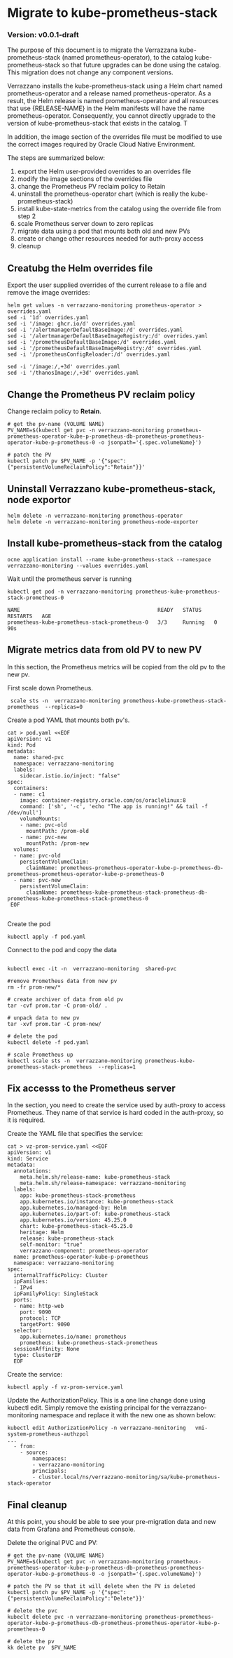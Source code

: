 # Migrate to kube-prometheus-stack

### Version: v0.0.1-draft

The purpose of this document is to migrate the Verrazzana kube-prometheus-stack (named prometheus-operator),
to the catalog kube-prometheus-stack so that future upgrades can be done using the catalog. This migration
does not change any component versions.  

Verrazzano installs the kube-prometheus-stack using a Helm chart named prometheus-operator and a release named
prometheus-operator.  As a result, the Helm release is named prometheus-operator and all resources 
that use {RELEASE-NAME} in the Helm manifests will have the name prometheus-operator. 
Consequently, you cannot directly upgrade to the version of kube-prometheus-stack that exists in the catalog.  T

In addition, the image section of the overrides file must be modified to use the correct images required
by Oracle Cloud Native Environment.

The steps are summarized below:
1. export the Helm user-provided overrides to an overrides file
2. modify the image sections of the overrides file
3. change the Prometheus PV reclaim policy to Retain
5. uninstall the prometheus-operator chart (which is really the kube-prometheus-stack)
6. install kube-state-metrics from the catalog using the override file from step 2 
7. scale Prometheus server down to zero replicas
8. migrate data using a pod that mounts both old and new PVs
9. create or change other resources needed for auth-proxy access
10. cleanup

## Creatubg the Helm overrides file

Export the user supplied overrides of the current release to a file and remove the image overrides:
```text
helm get values -n verrazzano-monitoring prometheus-operator > overrides.yaml
sed -i '1d' overrides.yaml
sed -i '/image: ghcr.io/d' overrides.yaml
sed -i '/alertmanagerDefaultBaseImage:/d' overrides.yaml
sed -i '/alertmanagerDefaultBaseImageRegistry:/d' overrides.yaml
sed -i '/prometheusDefaultBaseImage:/d' overrides.yaml
sed -i '/prometheusDefaultBaseImageRegistry:/d' overrides.yaml
sed -i '/prometheusConfigReloader:/d' overrides.yaml 

sed -i '/image:/,+3d' overrides.yaml
sed -i '/thanosImage:/,+3d' overrides.yaml
```
## Change the Prometheus PV reclaim policy

Change reclaim policy to **Retain**.  
```text
# get the pv-name (VOLUME NAME)
PV_NAME=$(kubectl get pvc -n verrazzano-monitoring prometheus-prometheus-operator-kube-p-prometheus-db-prometheus-prometheus-operator-kube-p-prometheus-0 -o jsonpath='{.spec.volumeName}')
 
# patch the PV 
kubectl patch pv $PV_NAME -p '{"spec":{"persistentVolumeReclaimPolicy":"Retain"}}'
```

## Uninstall Verrazzano kube-prometheus-stack, node exportor
```text
helm delete -n verrazzano-monitoring prometheus-operator  
helm delete -n verrazzano-monitoring prometheus-node-exporter
```

## Install kube-prometheus-stack from the catalog
```text
ocne application install --name kube-prometheus-stack --namespace verrazzano-monitoring --values overrides.yaml
```
Wait until the prometheus server is running
```text
kubectl get pod -n verrazzano-monitoring prometheus-kube-prometheus-stack-prometheus-0 

NAME                                            READY   STATUS    RESTARTS   AGE
prometheus-kube-prometheus-stack-prometheus-0   3/3     Running   0          90s
```

## Migrate metrics data from old PV to new PV
In this section, the Prometheus metrics will be copied from the old pv to the new pv.

First scale down Prometheus.
```text
 scale sts -n  verrazzano-monitoring prometheus-kube-prometheus-stack-prometheus  --replicas=0
```

Create a pod YAML that mounts both pv's.
```text
cat > pod.yaml <<EOF
apiVersion: v1
kind: Pod
metadata:
  name: shared-pvc
  namespace: verrazzano-monitoring
  labels:
    sidecar.istio.io/inject: "false"
spec:
  containers:
  - name: c1
    image: container-registry.oracle.com/os/oraclelinux:8
    command: ['sh', '-c', 'echo "The app is running!" && tail -f /dev/null']
    volumeMounts:
    - name: pvc-old
      mountPath: /prom-old
    - name: pvc-new
      mountPath: /prom-new
  volumes:    
  - name: pvc-old
    persistentVolumeClaim:
      claimName: prometheus-prometheus-operator-kube-p-prometheus-db-prometheus-prometheus-operator-kube-p-prometheus-0
  - name: pvc-new
    persistentVolumeClaim:
      claimName: prometheus-kube-prometheus-stack-prometheus-db-prometheus-kube-prometheus-stack-prometheus-0 
 EOF
 
```

Create the pod
```text
kubectl apply -f pod.yaml

```

Connect to the pod and copy the data
```text

kubectl exec -it -n  verrazzano-monitoring  shared-pvc  

#remove Prometheus data from new pv
rm -fr prom-new/*

# create archiver of data from old pv
tar -cvf prom.tar -C prom-old/ .

# unpack data to new pv
tar -xvf prom.tar -C prom-new/ 

# delete the pod
kubectl delete -f pod.yaml 

# scale Prometheus up 
kubectl scale sts -n  verrazzano-monitoring prometheus-kube-prometheus-stack-prometheus  --replicas=1
```

## Fix accesss to the Prometheus server
In the section, you need to create the service used by auth-proxy to access Prometheus. They
name of that service is hard coded in the auth-proxy, so it is required.

Create the YAML file that specifies the service:
```text
cat > vz-prom-service.yaml <<EOF
apiVersion: v1
kind: Service
metadata:
  annotations:
    meta.helm.sh/release-name: kube-prometheus-stack
    meta.helm.sh/release-namespace: verrazzano-monitoring
  labels:
    app: kube-prometheus-stack-prometheus
    app.kubernetes.io/instance: kube-prometheus-stack
    app.kubernetes.io/managed-by: Helm
    app.kubernetes.io/part-of: kube-prometheus-stack
    app.kubernetes.io/version: 45.25.0
    chart: kube-prometheus-stack-45.25.0
    heritage: Helm
    release: kube-prometheus-stack
    self-monitor: "true"
    verrazzano-component: prometheus-operator
  name: prometheus-operator-kube-p-prometheus
  namespace: verrazzano-monitoring
spec:
  internalTrafficPolicy: Cluster
  ipFamilies:
  - IPv4
  ipFamilyPolicy: SingleStack
  ports:
  - name: http-web
    port: 9090
    protocol: TCP
    targetPort: 9090
  selector:
    app.kubernetes.io/name: prometheus
    prometheus: kube-prometheus-stack-prometheus
  sessionAffinity: None
  type: ClusterIP
  EOF
```

Create the service:
```text
kubectl apply -f vz-prom-service.yaml
```

Update the AuthorizationPolicy.  This is a one line change done using kubectl edit.
Simply remove the existing principal for the verrazzano-monitoring namespace and
replace it with the new one as shown below:

```text
kubectl edit AuthorizationPolicy -n verrazzano-monitoring   vmi-system-prometheus-authzpol
...
  - from:
    - source:
        namespaces:
        - verrazzano-monitoring
        principals:
        - cluster.local/ns/verrazzano-monitoring/sa/kube-prometheus-stack-operator
```

## Final cleanup
At this point, you should be able to see your pre-migration data and new data from Grafana and Prometheus console.

Delete the original PVC and PV:
```text
# get the pv-name (VOLUME NAME)
PV_NAME=$(kubectl get pvc -n verrazzano-monitoring prometheus-prometheus-operator-kube-p-prometheus-db-prometheus-prometheus-operator-kube-p-prometheus-0 -o jsonpath='{.spec.volumeName}')
 
# patch the PV so that it will delete when the PV is deleted
kubectl patch pv $PV_NAME -p '{"spec":{"persistentVolumeReclaimPolicy":"Delete"}}'

# delete the pvc
kubeclt delete pvc -n verrazzano-monitoring prometheus-prometheus-operator-kube-p-prometheus-db-prometheus-prometheus-operator-kube-p-prometheus-0

# delete the pv
kk delete pv  $PV_NAME
```
